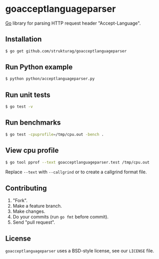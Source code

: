 goacceptlanguageparser
======================

[Go](http://golang.org) library for parsing HTTP request header "Accept-Language".

## Installation

```bash
$ go get github.com/strukturag/goacceptlanguageparser
```

## Run Python example

```bash
$ python python/acceptlanguageparser.py
```

## Run unit tests

```bash
$ go test -v
```

## Run benchmarks

```bash
$ go test -cpuprofile=/tmp/cpu.out -bench .
```

## View cpu profile

```bash
$ go tool pprof --text goacceptlanguageparser.test /tmp/cpu.out
```

Replace ``--text`` with ``--callgrind`` or to create a callgrind format file.

## Contributing

1. "Fork".
2. Make a feature branch.
3. Make changes.
4. Do your commits (run ``go fmt`` before commit).
5. Send "pull request".


## License

`goacceptlanguageparser` uses a BSD-style license, see our `LICENSE` file.
